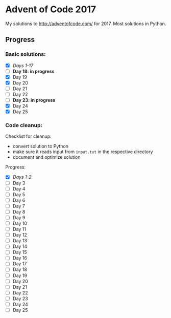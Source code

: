 # Advent of Code 2017

My solutions to http://adventofcode.com/ for 2017. Most solutions in Python.

## Progress
### Basic solutions:
- [x] *Days 1-17*
- [ ] **Day 18: in progress**
- [x] Day 19
- [x] Day 20
- [ ] Day 21
- [ ] Day 22
- [ ] **Day 23: in progress**
- [x] Day 24
- [x] Day 25

### Code cleanup:
Checklist for cleanup:
* convert solution to Python
* make sure it reads input from `input.txt` in the respective directory
* document and optimize solution

Progress:
- [x] *Days 1-2*
- [ ] Day 3
- [ ] Day 4
- [ ] Day 5
- [ ] Day 6
- [ ] Day 7
- [ ] Day 8
- [ ] Day 9
- [ ] Day 10
- [ ] Day 11
- [ ] Day 12
- [ ] Day 13
- [ ] Day 14
- [ ] Day 15
- [ ] Day 16
- [ ] Day 17
- [ ] Day 18
- [ ] Day 19
- [ ] Day 20
- [ ] Day 21
- [ ] Day 22
- [ ] Day 23
- [ ] Day 24
- [ ] Day 25
